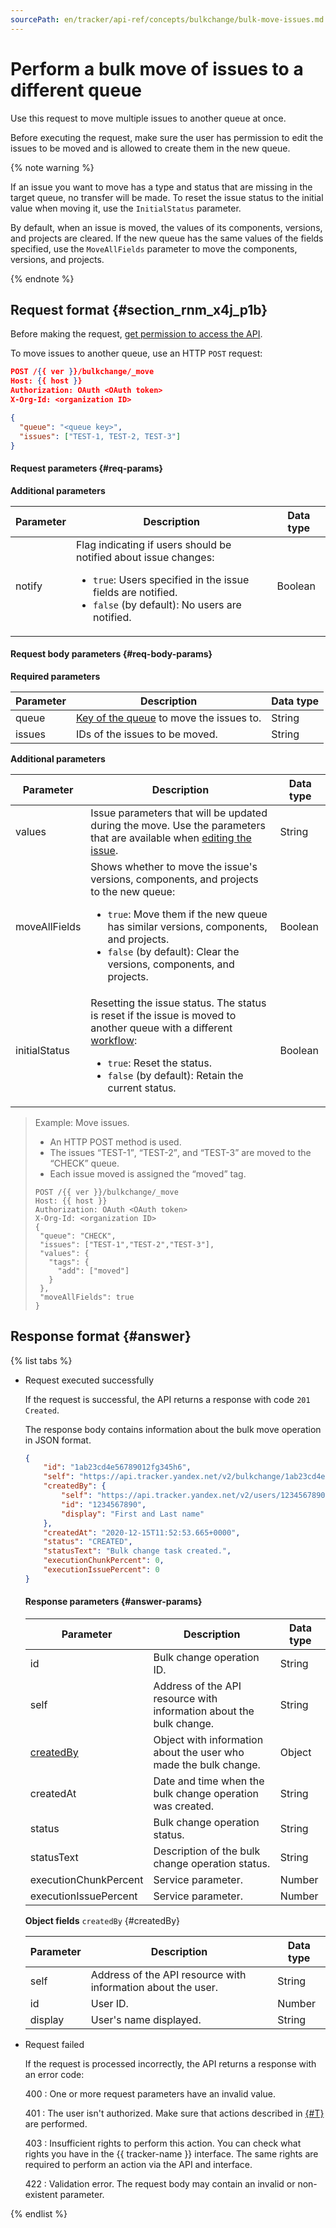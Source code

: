 ```yaml
---
sourcePath: en/tracker/api-ref/concepts/bulkchange/bulk-move-issues.md
---
```

# Perform a bulk move of issues to a different queue

Use this request to move multiple issues to another queue at once.

Before executing the request, make sure the user has permission to edit the issues to be moved and is allowed to create them in the new queue.

{% note warning %}

If an issue you want to move has a type and status that are missing in the target queue, no transfer will be made. To reset the issue status to the initial value when moving it, use the `InitialStatus` parameter.

By default, when an issue is moved, the values of its components, versions, and projects are cleared. If the new queue has the same values of the fields specified, use the `MoveAllFields` parameter to move the components, versions, and projects.

{% endnote %}

## Request format {#section_rnm_x4j_p1b}

Before making the request, [get permission to access the API](../access.md).

To move issues to another queue, use an HTTP `POST` request:

```json
POST /{{ ver }}/bulkchange/_move
Host: {{ host }}
Authorization: OAuth <OAuth token>
X-Org-Id: <organization ID>

{
  "queue": "<queue key>",
  "issues": ["TEST-1, TEST-2, TEST-3"]
}
```

#### Request parameters {#req-params}

**Additional parameters**

| Parameter | Description | Data type |
| -------- | -------- | ---------- |
| notify | Flag indicating if users should be notified about issue changes:<ul><li>`true`: Users specified in the issue fields are notified.</li><li>`false` (by default): No users are notified.</li></ul> | Boolean |

#### Request body parameters {#req-body-params}

**Required parameters**

| Parameter | Description | Data type |
| -------- | -------- | ---------- |
| queue | [Key of the queue](../../manager/create-queue.md#key) to move the issues to. | String |
| issues | IDs of the issues to be moved. | String |

**Additional parameters**

| Parameter | Description | Data type |
| -------- | -------- | ---------- |
| values | Issue parameters that will be updated during the move. Use the parameters that are available when [editing the issue](../issues/patch-issue.md#req-get-params). | String |
| moveAllFields | Shows whether to move the issue's versions, components, and projects to the new queue:<ul><li>`true`: Move them if the new queue has similar versions, components, and projects.</li><li>`false` (by default): Clear the versions, components, and projects.</li></ul> | Boolean |
| initialStatus | Resetting the issue status. The status is reset if the issue is moved to another queue with a different [workflow](../../manager/add-workflow.md):<ul><li>`true`: Reset the status.</li><li>`false` (by default): Retain the current status.</li></ul> | Boolean |

> Example: Move issues.
> - An HTTP POST method is used.
> - The issues <q>TEST-1</q>, <q>TEST-2</q>, and <q>TEST-3</q> are moved to the <q>CHECK</q> queue.
> - Each issue moved is assigned the <q>moved</q> tag.
>```
>POST /{{ ver }}/bulkchange/_move
>Host: {{ host }}
>Authorization: OAuth <OAuth token>
>X-Org-Id: <organization ID>
>{
>  "queue": "CHECK",
>  "issues": ["TEST-1","TEST-2","TEST-3"],
>  "values": {
>    "tags": {
>      "add": ["moved"]
>    }
>  },
>  "moveAllFields": true
>}
>```

## Response format {#answer}

{% list tabs %}

- Request executed successfully

    If the request is successful, the API returns a response with code `201 Created`.

    The response body contains information about the bulk move operation in JSON format.

    ```json
    {
        "id": "1ab23cd4e56789012fg345h6",
        "self": "https://api.tracker.yandex.net/v2/bulkchange/1ab23cd4e56789012fg345h6",
        "createdBy": {
            "self": "https://api.tracker.yandex.net/v2/users/1234567890",
            "id": "1234567890",
            "display": "First and Last name"
        },
        "createdAt": "2020-12-15T11:52:53.665+0000",
        "status": "CREATED",
        "statusText": "Bulk change task created.",
        "executionChunkPercent": 0,
        "executionIssuePercent": 0
    }
    ```

    #### Response parameters {#answer-params}

    | Parameter | Description | Data type |
    | -------- | -------- | ---------- |
    | id | Bulk change operation ID. | String |
    | self | Address of the API resource with information about the bulk change. | String |
    | [createdBy](#createdBy) | Object with information about the user who made the bulk change. | Object |
    | createdAt | Date and time when the bulk change operation was created. | String |
    | status | Bulk change operation status. | String |
    | statusText | Description of the bulk change operation status. | String |
    | executionChunkPercent | Service parameter. | Number |
    | executionIssuePercent | Service parameter. | Number |

    **Object fields** `createdBy` {#createdBy}

    | Parameter | Description | Data type |
    | -------- | -------- | ---------- |
    | self | Address of the API resource with information about the user. | String |
    | id | User ID. | Number |
    | display | User's name displayed. | String |

- Request failed

    If the request is processed incorrectly, the API returns a response with an error code:

    400
    :   One or more request parameters have an invalid value.

    401
    :  The user isn't authorized. Make sure that actions described in [{#T}](../access.md) are performed.

    403
    :  Insufficient rights to perform this action. You can check what rights you have in the {{ tracker-name }} interface. The same rights are required to perform an action via the API and interface.

    422
    :  Validation error. The request body may contain an invalid or non-existent parameter.

{% endlist %}

